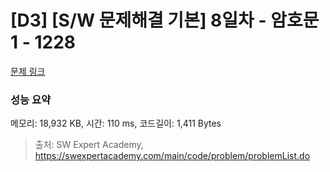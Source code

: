 # [D3] [S/W 문제해결 기본] 8일차 - 암호문1 - 1228 

[문제 링크](https://swexpertacademy.com/main/code/problem/problemDetail.do?contestProbId=AV14w-rKAHACFAYD) 

### 성능 요약

메모리: 18,932 KB, 시간: 110 ms, 코드길이: 1,411 Bytes



> 출처: SW Expert Academy, https://swexpertacademy.com/main/code/problem/problemList.do
